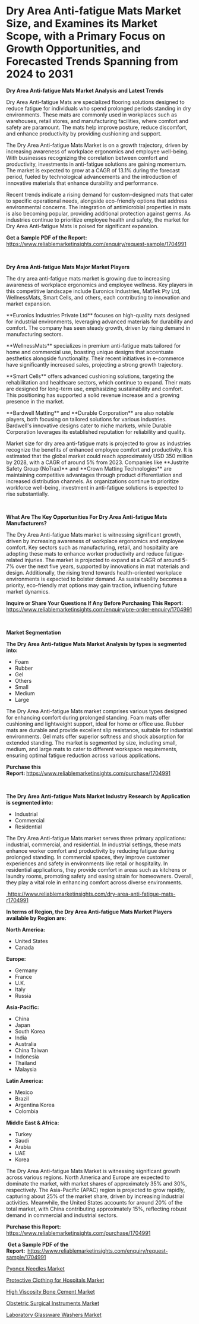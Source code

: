 <p><h1>Dry Area Anti-fatigue Mats Market Size, and Examines its Market Scope, with a Primary Focus on Growth Opportunities, and Forecasted Trends Spanning from 2024 to 2031</h1></p><p><strong>Dry Area Anti-fatigue Mats Market Analysis and Latest Trends</strong></p>
<p><p>Dry Area Anti-fatigue Mats are specialized flooring solutions designed to reduce fatigue for individuals who spend prolonged periods standing in dry environments. These mats are commonly used in workplaces such as warehouses, retail stores, and manufacturing facilities, where comfort and safety are paramount. The mats help improve posture, reduce discomfort, and enhance productivity by providing cushioning and support.</p><p>The Dry Area Anti-fatigue Mats Market is on a growth trajectory, driven by increasing awareness of workplace ergonomics and employee well-being. With businesses recognizing the correlation between comfort and productivity, investments in anti-fatigue solutions are gaining momentum. The market is expected to grow at a CAGR of 13.1% during the forecast period, fueled by technological advancements and the introduction of innovative materials that enhance durability and performance.</p><p>Recent trends indicate a rising demand for custom-designed mats that cater to specific operational needs, alongside eco-friendly options that address environmental concerns. The integration of antimicrobial properties in mats is also becoming popular, providing additional protection against germs. As industries continue to prioritize employee health and safety, the market for Dry Area Anti-fatigue Mats is poised for significant expansion.</p></p>
<p><strong>Get a Sample PDF of the Report:&nbsp;</strong> <a href="https://www.reliablemarketinsights.com/enquiry/request-sample/1704991?utm_campaign=1570&utm_medium=2&utm_source=Github&utm_content=ia&utm_term=21102024&utm_id=dry-area-anti-fatigue-mats">https://www.reliablemarketinsights.com/enquiry/request-sample/1704991</a></p>
<p>&nbsp;</p>
<p><strong>Dry Area Anti-fatigue Mats Major Market Players</strong></p>
<p><p>The dry area anti-fatigue mats market is growing due to increasing awareness of workplace ergonomics and employee wellness. Key players in this competitive landscape include Euronics Industries, MatTek Pty Ltd, WellnessMats, Smart Cells, and others, each contributing to innovation and market expansion.</p><p>**Euronics Industries Private Ltd** focuses on high-quality mats designed for industrial environments, leveraging advanced materials for durability and comfort. The company has seen steady growth, driven by rising demand in manufacturing sectors.</p><p>**WellnessMats** specializes in premium anti-fatigue mats tailored for home and commercial use, boasting unique designs that accentuate aesthetics alongside functionality. Their recent initiatives in e-commerce have significantly increased sales, projecting a strong growth trajectory.</p><p>**Smart Cells** offers advanced cushioning solutions, targeting the rehabilitation and healthcare sectors, which continue to expand. Their mats are designed for long-term use, emphasizing sustainability and comfort. This positioning has supported a solid revenue increase and a growing presence in the market.</p><p>**Bardwell Matting** and **Durable Corporation** are also notable players, both focusing on tailored solutions for various industries. Bardwell's innovative designs cater to niche markets, while Durable Corporation leverages its established reputation for reliability and quality.</p><p>Market size for dry area anti-fatigue mats is projected to grow as industries recognize the benefits of enhanced employee comfort and productivity. It is estimated that the global market could reach approximately USD 350 million by 2028, with a CAGR of around 5% from 2023. Companies like **Justrite Safety Group (NoTrax)** and **Crown Matting Technologies** are maintaining competitive advantages through product differentiation and increased distribution channels. As organizations continue to prioritize workforce well-being, investment in anti-fatigue solutions is expected to rise substantially.</p></p>
<p>&nbsp;</p>
<p><strong>What Are The Key Opportunities For Dry Area Anti-fatigue Mats Manufacturers?</strong></p>
<p><p>The Dry Area Anti-fatigue Mats market is witnessing significant growth, driven by increasing awareness of workplace ergonomics and employee comfort. Key sectors such as manufacturing, retail, and hospitality are adopting these mats to enhance worker productivity and reduce fatigue-related injuries. The market is projected to expand at a CAGR of around 5-7% over the next five years, supported by innovations in mat materials and design. Additionally, the rising trend towards health-oriented workplace environments is expected to bolster demand. As sustainability becomes a priority, eco-friendly mat options may gain traction, influencing future market dynamics.</p></p>
<p><strong>Inquire or Share Your Questions If Any Before Purchasing This Report:</strong> <a href="https://www.reliablemarketinsights.com/enquiry/pre-order-enquiry/1704991?utm_campaign=1570&utm_medium=2&utm_source=Github&utm_content=ia&utm_term=21102024&utm_id=dry-area-anti-fatigue-mats">https://www.reliablemarketinsights.com/enquiry/pre-order-enquiry/1704991</a></p>
<p>&nbsp;</p>
<p><strong>Market Segmentation</strong></p>
<p><strong>The Dry Area Anti-fatigue Mats Market Analysis by types is segmented into:</strong></p>
<p><ul><li>Foam</li><li>Rubber</li><li>Gel</li><li>Others</li><li>Small</li><li>Medium</li><li>Large</li></ul></p>
<p><p>The Dry Area Anti-fatigue Mats market comprises various types designed for enhancing comfort during prolonged standing. Foam mats offer cushioning and lightweight support, ideal for home or office use. Rubber mats are durable and provide excellent slip resistance, suitable for industrial environments. Gel mats offer superior softness and shock absorption for extended standing. The market is segmented by size, including small, medium, and large mats to cater to different workspace requirements, ensuring optimal fatigue reduction across various applications.</p></p>
<p><strong>Purchase this Report:&nbsp;</strong><a href="https://www.reliablemarketinsights.com/purchase/1704991?utm_campaign=1570&utm_medium=2&utm_source=Github&utm_content=ia&utm_term=21102024&utm_id=dry-area-anti-fatigue-mats">https://www.reliablemarketinsights.com/purchase/1704991</a></p>
<p>&nbsp;</p>
<p><strong>The Dry Area Anti-fatigue Mats Market Industry Research by Application is segmented into:</strong></p>
<p><ul><li>Industrial</li><li>Commercial</li><li>Residential</li></ul></p>
<p><p>The Dry Area Anti-fatigue Mats market serves three primary applications: industrial, commercial, and residential. In industrial settings, these mats enhance worker comfort and productivity by reducing fatigue during prolonged standing. In commercial spaces, they improve customer experiences and safety in environments like retail or hospitality. In residential applications, they provide comfort in areas such as kitchens or laundry rooms, promoting safety and easing strain for homeowners. Overall, they play a vital role in enhancing comfort across diverse environments.</p></p>
<p><a href="https://www.reliablemarketinsights.com/dry-area-anti-fatigue-mats-r1704991?utm_campaign=1570&utm_medium=2&utm_source=Github&utm_content=ia&utm_term=21102024&utm_id=dry-area-anti-fatigue-mats">&nbsp;https://www.reliablemarketinsights.com/dry-area-anti-fatigue-mats-r1704991</a></p>
<p><strong>In terms of Region, the Dry Area Anti-fatigue Mats Market Players available by Region are:</strong></p>
<p>
    <p> <strong> North America: </strong>
        <ul>
            <li>United States</li>
            <li>Canada</li>
        </ul>
        </p> 
    <p> <strong> Europe: </strong>
        <ul>
            <li>Germany</li>
            <li>France</li>
            <li>U.K.</li>
            <li>Italy</li>
            <li>Russia</li>
        </ul>
        </p> 
    <p> <strong> Asia-Pacific: </strong>
        <ul>
            <li>China</li>
            <li>Japan</li>
            <li>South Korea</li>
            <li>India</li>
            <li>Australia</li>
            <li>China Taiwan</li>
            <li>Indonesia</li>
            <li>Thailand</li>
            <li>Malaysia</li>
        </ul>
        </p> 
    <p> <strong> Latin America: </strong>
        <ul>
            <li>Mexico</li>
            <li>Brazil</li>
            <li>Argentina Korea</li>
            <li>Colombia</li>
        </ul>
        </p> 
    <p> <strong> Middle East & Africa: </strong>
        <ul>
            <li>Turkey</li>
            <li>Saudi</li>
            <li>Arabia</li>
            <li>UAE</li>
            <li>Korea</li>
        </ul>
    </p>
    </p>
<p><p>The Dry Area Anti-fatigue Mats Market is witnessing significant growth across various regions. North America and Europe are expected to dominate the market, with market shares of approximately 35% and 30%, respectively. The Asia-Pacific (APAC) region is projected to grow rapidly, capturing about 25% of the market share, driven by increasing industrial activities. Meanwhile, the United States accounts for around 20% of the total market, with China contributing approximately 15%, reflecting robust demand in commercial and industrial sectors.</p></p>
<p><strong>Purchase this Report: </strong><a href="https://www.reliablemarketinsights.com/purchase/1704991?utm_campaign=1570&utm_medium=2&utm_source=Github&utm_content=ia&utm_term=21102024&utm_id=dry-area-anti-fatigue-mats">https://www.reliablemarketinsights.com/purchase/1704991</a></p>
<p>&nbsp;<strong>Get a Sample PDF of the Report:&nbsp;&nbsp;</strong><a href="https://www.reliablemarketinsights.com/enquiry/request-sample/1704991?utm_campaign=1570&utm_medium=2&utm_source=Github&utm_content=ia&utm_term=21102024&utm_id=dry-area-anti-fatigue-mats">https://www.reliablemarketinsights.com/enquiry/request-sample/1704991</a></p>
<p><strong></strong></p>
<p><p><a href="https://www.linkedin.com/pulse/pyonex-needles-market-size-share-growth-analysis-type-application-lt0ge?utm_campaign=1570&utm_medium=2&utm_source=Github&utm_content=ia&utm_term=21102024&utm_id=dry-area-anti-fatigue-mats">Pyonex Needles Market</a></p><p><a href="https://www.linkedin.com/pulse/global-protective-clothing-hospitals-market-share-growth-opportunities-mmtze?utm_campaign=1570&utm_medium=2&utm_source=Github&utm_content=ia&utm_term=21102024&utm_id=dry-area-anti-fatigue-mats">Protective Clothing for Hospitals Market</a></p><p><a href="https://www.linkedin.com/pulse/high-viscosity-bone-cement-market-evolution-future-outlook-2nmbe?utm_campaign=1570&utm_medium=2&utm_source=Github&utm_content=ia&utm_term=21102024&utm_id=dry-area-anti-fatigue-mats">High Viscosity Bone Cement Market</a></p><p><a href="https://www.linkedin.com/pulse/obstetric-surgical-instruments-value-chain-analysis-from-1v26e?utm_campaign=1570&utm_medium=2&utm_source=Github&utm_content=ia&utm_term=21102024&utm_id=dry-area-anti-fatigue-mats">Obstetric Surgical Instruments Market</a></p><p><a href="https://www.linkedin.com/pulse/influencing-factors-laboratory-glassware-washers-market-0fmwe?utm_campaign=1570&utm_medium=2&utm_source=Github&utm_content=ia&utm_term=21102024&utm_id=dry-area-anti-fatigue-mats">Laboratory Glassware Washers Market</a></p></p>